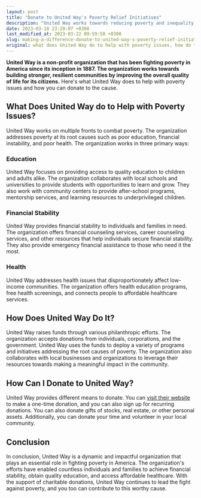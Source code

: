 ```yaml
---
layout: post
title: "Donate to United Way's Poverty Relief Initiatives"
description: "United Way works towards reducing poverty and inequality by funding the initiatives and programs that help the vulnerable. Find out how to donate for United Way's noble cause."
date: 2023-03-18 23:29:07 +0300
last_modified_at: 2023-03-22 09:59:58 +0300
slug: making-a-difference-donate-to-united-way-s-poverty-relief-initiatives
original: what does United Way do to help with poverty issues, how do they do it, how can i donate?
---
```

**United Way is a non-profit organization that has been fighting poverty in America since its inception in 1887. The organization works towards building stronger, resilient communities by improving the overall quality of life for its citizens.** Here's what United Way does to help with poverty issues and how you can donate to the cause.

## What Does United Way do to Help with Poverty Issues?

United Way works on multiple fronts to combat poverty. The organization addresses poverty at its root causes such as poor education, financial instability, and poor health. The organization works in three primary ways:

### Education

United Way focuses on providing access to quality education to children and adults alike. The organization collaborates with local schools and universities to provide students with opportunities to learn and grow. They also work with community centers to provide after-school programs, mentorship services, and learning resources to underprivileged children.

### Financial Stability

United Way provides financial stability to individuals and families in need. The organization offers financial counseling services, career counseling services, and other resources that help individuals secure financial stability. They also provide emergency financial assistance to those who need it the most.

### Health

United Way addresses health issues that disproportionately affect low-income communities. The organization offers health education programs, free health screenings, and connects people to affordable healthcare services.

## How Does United Way Do It?

United Way raises funds through various philanthropic efforts. The organization accepts donations from individuals, corporations, and the government. United Way uses the funds to deploy a variety of programs and initiatives addressing the root causes of poverty. The organization also collaborates with local businesses and organizations to leverage their resources towards making a meaningful impact in the community.

## How Can I Donate to United Way?

United Way provides different means to donate. You can [visit their website](https://www.unitedway.org/) to make a one-time donation, and you can also sign up for recurring donations. You can also donate gifts of stocks, real estate, or other personal assets. Additionally, you can donate your time and volunteer in your local community.

## Conclusion

In conclusion, United Way is a dynamic and impactful organization that plays an essential role in fighting poverty in America. The organization's efforts have enabled countless individuals and families to achieve financial stability, obtain quality education, and access affordable healthcare. With the support of charitable donations, United Way continues to lead the fight against poverty, and you too can contribute to this worthy cause.